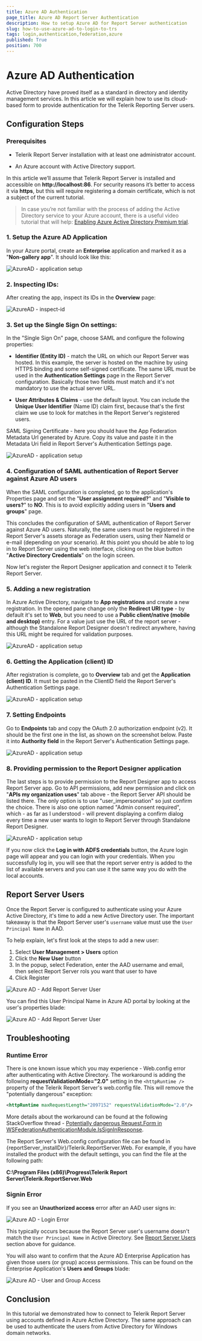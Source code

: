 ```yaml
---
title: Azure AD Authentication
page_title: Azure AD Report Server Authentication
description: How to setup Azure AD for Report Server authentication
slug: how-to-use-azure-ad-to-login-to-trs
tags: login,authentication,federation,azure
published: True
position: 700
---
```


# Azure AD Authentication

Active Directory have proved itself as a standard in directory and identity management services. In this article we will explain how to use its cloud-based form to provide authentication for the Telerik Reporting Server users.

## Configuration Steps

### Prerequisites

-   Telerik Report Server installation with at least one administrator account.

-   An Azure account with Active Directory support.

In this article we’ll assume that Telerik Report Server is installed and accessible on **http://localhost:86**. For security reasons it’s better to access it via **https**, but this will require registering a domain certificate, which is not a subject of the current tutorial.

> In case you’re not familiar with the process of adding the Active Directory service to your Azure account, there is a useful video tutorial that will help: [Enabling Azure Active Directory Premium trial](https://channel9.msdn.com/Series/Azure-Active-Directory-Videos-Demos/Enabling-Azure-Active-Directory-Premium-trial).

### 1.  Setup the Azure AD Application

In your Azure portal, create an **Enterprise** application and marked it as a "**Non-gallery app**". It should look like this:

![AzureAD - application setup](../../images/report-server-images/HowToLoginUsingADFS/azure_ad_step1.png)


### 2.  Inspecting IDs:


After creating the app, inspect its IDs in the **Overview** page:

![AzureAD - inspect-id](../../images/report-server-images/HowToLoginUsingADFS/azure_ad_step2.png)


### 3.  Set up the Single Sign On settings:

In the "Single Sign On" page, choose SAML and configure the following properties:

- **Identifier (Entity ID)** - match the URL on which our Report Server was hosted. In this example, the server is hosted on the machine by using HTTPS binding and some self-signed certificate. The same URL must be used in the  **Authentication Settings** page in the Report Server configuration. 
Basically those two fields must match and it's not mandatory to use the actual server URL.

- **User Attributes & Claims** - use the default layout. You can include the **Unique User Identifier** (Name ID) claim first, because that's the first claim we use to look for matches in the Report Server's registered users.

SAML Signing Certificate - here you should have the App Federation Metadata Url generated by Azure. Copy its value and paste it in the Metadata Uri field in Report Server's Authentication Settings page.

![AzureAD - application setup](../../images/report-server-images/HowToLoginUsingADFS/azure_ad_step3.png)



### 4.  Configuration of SAML authentication of Report Server against Azure AD users


When the SAML configuration is completed, go to the application's Properties page and set the "**User assignment required?**" and "**Visible to users?**" to **NO**. This is to avoid explicitly adding users in "**Users and groups**" page.


This concludes the configuration of SAML authentication of Report Server against Azure AD users. Naturally, the same users must be registered in the Report Server's assets storage as Federation users, using their NameId or e-mail (depending on your scenario). At this point you should be able to log in to Report Server using the web interface, clicking on the blue button "**Active Directory Credentials**" on the login screen.

Now let's register the Report Designer application and connect it to Telerik Report Server.


### 5.  Adding a new registration


In Azure Active Directory, navigate to **App registrations** and create a new registration. In the opened pane change only the **Redirect URI type** - by default it's set to **Web**, but you need to use a **Public client/native (mobile and desktop)** entry. For a value just use the URL of the report server - although the Standalone Report Designer doesn't redirect anywhere, having this URL might be required for validation purposes.

![AzureAD - application setup](../../images/report-server-images/HowToLoginUsingADFS/azure_ad_step4.png)

### 6.   Getting the Application (client) ID

After registration is complete, go to **Overview** tab and get the **Application (client) ID**. It must be pasted in the ClientID field the Report Server's Authentication Settings page.


![AzureAD - application setup](../../images/report-server-images/HowToLoginUsingADFS/azure_ad_step5.png)


### 7.  Setting Endpoints

Go to **Endpoints** tab and copy the OAuth 2.0 authorization endpoint (v2). It should be the first one in the list, as shown on the screenshot below. Paste it into **Authority field** in the Report Server's Authentication Settings page.

![AzureAD - application setup](../../images/report-server-images/HowToLoginUsingADFS/azure_ad_step6.png)


### 8.  Providing permission to the Report Designer application


The last steps is to provide permission to the Report Designer app to access Report Server app. Go to API permissions, add new permission and click on "**APIs my organization uses**" tab above - the Report Server API should be listed there. The only option is to use "user_impersonation" so just confirm the choice. There is also one option named "Admin consent required", which - as far as I understood - will prevent displaying a confirm dialog every time a new user wants to login to Report Server through Standalone Report Designer.

![AzureAD - application setup](../../images/report-server-images/HowToLoginUsingADFS/azure_ad_step7.png)


If you now click the **Log in with ADFS credentials** button, the Azure login page will appear and you can login with your credentials. When you successfully log in, you will see that the report server entry is added to the list of available servers and you can use it the same way you do with the local accounts.

## Report Server Users

Once the Report Server is configured to authenticate using your Azure Active Directory, it's time to add a new Active Directory user. The important takeaway is that the Report Server user's `username` value must use the `User Principal Name` in AAD.

To help explain, let's first look at the steps to add a new user:

1. Select **User Management > Users** option
2. Click the **New User** button
3. In the popup, select Federation, enter the AAD username and email, then select Report Server rols you want that user to have
4. Click Register

![Azure AD - Add Report Server User](../../images/report-server-images/HowToLoginUsingADFS/AAD-setup-add_report_server_user.png)

You can find this User Principal Name in Azure AD portal by looking at the user's properties blade:

![Azure AD - Add Report Server User](../../images/report-server-images/HowToLoginUsingADFS/AAD-setup-user_principal_name.png)


## Troubleshooting

### Runtime Error

There is one known issue which you may experience - Web.config error after authenticating with Active Directory. The workaround is adding the following **requestValidationMode="2.0"** setting in the `<httpRuntime />` property of the Telerik Report Server's web.config file. This will remove the "potentially dangerous" exception:

````XML
<httpRuntime maxRequestLength="2097152" requestValidationMode="2.0"/> 
````

More details about the workaround can be found at the following StackOverflow thread - [Potentially dangerous Request.Form in WSFederationAuthenticationModule.IsSignInResponse](https://stackoverflow.com/questions/5443563/potentially-dangerous-request-form-in-wsfederationauthenticationmodule-issigninr).

The Report Server's Web.config configuration file can be found in {reportServer_installDir}/Telerik.ReportServer.Web. For example, if you have installed the product with the default settings, you can find the file at the following path:

**C:\Program Files (x86)\Progress\Telerik Report Server\Telerik.ReportServer.Web**

### Signin Error

If you see an **Unauthorized access** error after an AAD user signs in:

![Azure AD - Login Error](../../images/report-server-images/HowToLoginUsingADFS/AAD-setup-login_error.png)

This typically occurs because the Report Server user's username doesn't match the `User Principal Name` in Active Directory. See [Report Server Users](#report-server-users) section above for guidance.

You will also want to confirm that the Azure AD Enterprise Application has given those users (or group) access permissions. This can be found on the Enterprise Application's **Users and Groups** blade:

![Azure AD - User and Group Access](../../images/report-server-images/HowToLoginUsingADFS/AAD-setup-ensure_user_or_group_access_to_AD_app.png)

## Conclusion

In this tutorial we demonstrated how to connect to Telerik Report Server using accounts defined in Azure Active Directory. The same approach can be used to authenticate the users from Active Directory for Windows domain networks.
